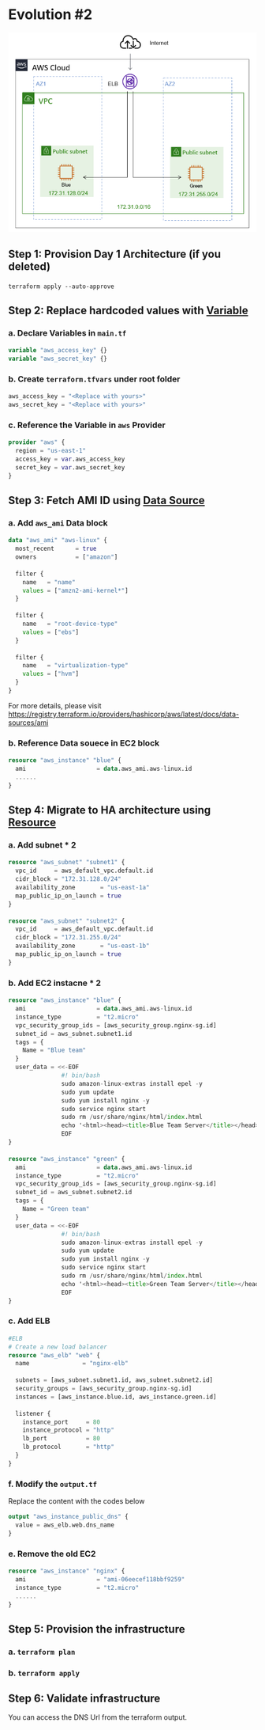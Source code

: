 # Evolution #2 

![day1](../img/arch-day2.png)

## Step 1: Provision Day 1 Architecture (if you deleted)

`terraform apply --auto-approve`

## Step 2: Replace hardcoded values with <ins>Variable</ins>

### a. Declare Variables in `main.tf`

```terraform
variable "aws_access_key" {}
variable "aws_secret_key" {}
```

### b. Create `terraform.tfvars` under root folder

```terraform
aws_access_key = "<Replace with yours>"
aws_secret_key = "<Replace with yours>"
```

### c. Reference the Variable in `aws` Provider

```terraform
provider "aws" {
  region = "us-east-1"
  access_key = var.aws_access_key
  secret_key = var.aws_secret_key
}
```

## Step 3: Fetch AMI ID using <ins>Data Source</ins>

### a. Add `aws_ami` Data block

```terraform
data "aws_ami" "aws-linux" {
  most_recent      = true
  owners           = ["amazon"]

  filter {
    name   = "name"
    values = ["amzn2-ami-kernel*"]
  }

  filter {
    name   = "root-device-type"
    values = ["ebs"]
  }

  filter {
    name   = "virtualization-type"
    values = ["hvm"]
  }
}
```

For more details, please visit https://registry.terraform.io/providers/hashicorp/aws/latest/docs/data-sources/ami

### b. Reference Data souece in EC2 block

```terraform
resource "aws_instance" "blue" {
  ami                    = data.aws_ami.aws-linux.id
  ......
}
```

## Step 4: Migrate to HA architecture using <ins>Resource</ins>

### a. Add subnet * 2

```terraform
resource "aws_subnet" "subnet1" {
  vpc_id     = aws_default_vpc.default.id
  cidr_block = "172.31.128.0/24" 
  availability_zone       = "us-east-1a"
  map_public_ip_on_launch = true
}

resource "aws_subnet" "subnet2" {
  vpc_id     = aws_default_vpc.default.id
  cidr_block = "172.31.255.0/24" 
  availability_zone       = "us-east-1b"
  map_public_ip_on_launch = true
}
```

### b. Add EC2 instacne * 2

```terraform
resource "aws_instance" "blue" {
  ami                    = data.aws_ami.aws-linux.id
  instance_type          = "t2.micro"
  vpc_security_group_ids = [aws_security_group.nginx-sg.id]
  subnet_id = aws_subnet.subnet1.id
  tags = {
    Name = "Blue team"
  }
  user_data = <<-EOF
               #! bin/bash
               sudo amazon-linux-extras install epel -y
               sudo yum update
               sudo yum install nginx -y
               sudo service nginx start
               sudo rm /usr/share/nginx/html/index.html
               echo '<html><head><title>Blue Team Server</title></head><body style="background-color:#1F778D"><p style="text-align: center;"><span style="color:#FFFFFF;"><span style="font-size:28px;">Blue Team</span></span></p></body></html>' | sudo tee /usr/share/nginx/html/index.html
               EOF
}

resource "aws_instance" "green" {
  ami                    = data.aws_ami.aws-linux.id
  instance_type          = "t2.micro"
  vpc_security_group_ids = [aws_security_group.nginx-sg.id]
  subnet_id = aws_subnet.subnet2.id
  tags = {
    Name = "Green team"
  }
  user_data = <<-EOF
               #! bin/bash
               sudo amazon-linux-extras install epel -y
               sudo yum update
               sudo yum install nginx -y
               sudo service nginx start
               sudo rm /usr/share/nginx/html/index.html
               echo '<html><head><title>Green Team Server</title></head><body style="background-color:#77A032"><p style="text-align: center;"><span style="color:#FFFFFF;"><span style="font-size:28px;">Green Team</span></span></p></body></html>' | sudo tee /usr/share/nginx/html/index.html
               EOF
}
```

### c. Add ELB

```terraform
#ELB
# Create a new load balancer
resource "aws_elb" "web" {
  name               = "nginx-elb"

  subnets = [aws_subnet.subnet1.id, aws_subnet.subnet2.id]
  security_groups = [aws_security_group.nginx-sg.id]
  instances = [aws_instance.blue.id, aws_instance.green.id]

  listener {
    instance_port     = 80
    instance_protocol = "http"
    lb_port           = 80
    lb_protocol       = "http"
  }
}
```

### f. Modify the `output.tf`

Replace the content with the codes below

```terraform
output "aws_instance_public_dns" {
  value = aws_elb.web.dns_name
}
```

### e. Remove the old EC2

```terraform
resource "aws_instance" "nginx" {
  ami                    = "ami-06eecef118bbf9259"
  instance_type          = "t2.micro"
  ......
}
```

## Step 5: Provision the infrastructure

### a. `terraform plan`
### b. `terraform apply`

## Step 6: Validate infrastructure

You can access the DNS Url from the terraform output.